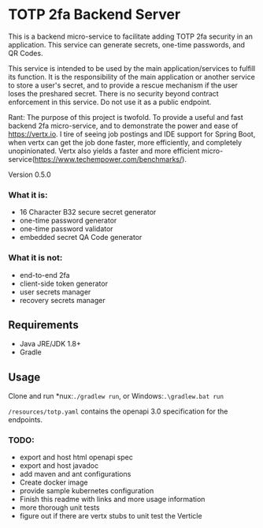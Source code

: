 # TOTP 2fa Backend Server
This is a backend micro-service to facilitate adding TOTP 2fa security in an application.  This service can generate secrets, one-time passwords, and QR Codes.

This service is intended to be used by the main application/services to fulfill its function.  It is the responsibility of the main application or another service to store a user's secret, and to provide a rescue mechanism if the user loses the preshared secret.  There is no security beyond contract enforcement in this service.  Do not use it as a public endpoint.

Rant: The purpose of this project is twofold.  To provide a useful and fast backend 2fa micro-service, and to demonstrate the power and ease of <https://vertx.io>.  I tire of seeing job postings and IDE support for Spring Boot, when vertx can get the job done faster, more efficiently, and completely unopinionated.  Vertx also yields a faster and more efficient micro-service(<https://www.techempower.com/benchmarks/>).

Version 0.5.0

### What it is:
- 16 Character B32 secure secret generator
- one-time password generator
- one-time password validator
- embedded secret QA Code generator

### What it is not:
- end-to-end 2fa
- client-side token generator
- user secrets manager
- recovery secrets manager

## Requirements
- Java JRE/JDK 1.8+
- Gradle

## Usage
Clone and run *nux:`./gradlew run`, or Windows:`.\gradlew.bat run`

`/resources/totp.yaml` contains the openapi 3.0 specification for the endpoints.

### TODO:
- export and host html openapi spec
- export and host javadoc
- add maven and ant configurations
- Create docker image
- provide sample kubernetes configuration
- Finish this readme with links and more usage information
- more thorough unit tests
- figure out if there are vertx stubs to unit test the Verticle
